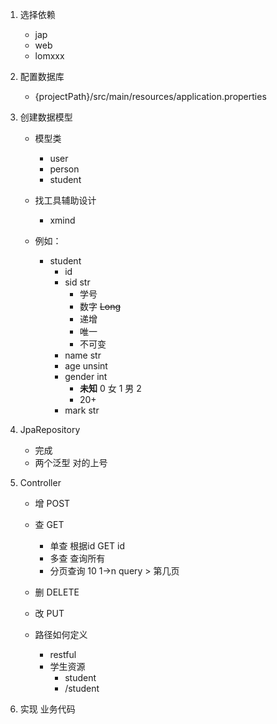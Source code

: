 1. 选择依赖
    - jap
    - web
    - lomxxx

2. 配置数据库
    - {projectPath}/src/main/resources/application.properties

3. 创建数据模型
    - 模型类
        - user
        - person
        - student
    - 找工具辅助设计
        - xmind

    - 例如： 
        - student
            - id
            - sid str
                - 学号
                - 数字 ~~Long~~
                - 递增
                - 唯一
                - 不可变
            - name str
            - age unsint
            - gender  int
                - __未知__ 0 女 1 男 2 
                - 20+
            - mark str
4. JpaRepository
    - 完成
    - 两个泛型 对的上号

5. Controller
    - 增 POST
    - 查 GET
        - 单查 根据id  GET  id
        - 多查 查询所有  
        - 分页查询 10 1->n  query > 第几页
    - 删 DELETE
    - 改 PUT

    - 路径如何定义
        - restful
        - 学生资源
            - student
            - /student

6. 实现 业务代码
